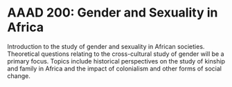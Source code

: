 # AAAD 200: Gender and Sexuality in Africa

Introduction to the study of gender and sexuality in African societies. Theoretical questions relating to the cross-cultural study of gender will be a primary focus. Topics include historical perspectives on the study of kinship and family in Africa and the impact of colonialism and other forms of social change.
